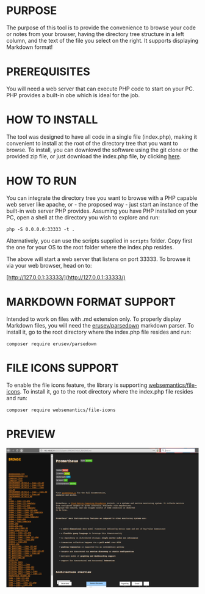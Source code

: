 # PURPOSE

The purpose of this tool is to provide the convenience to browse your code or notes from your browser, having the directory tree structure in a left column, and the text of the file you select on the right. It supports displaying Markdown format!

# PREREQUISITES

You will need a web server that can execute PHP code to start on your PC. PHP provides a built-in obe which is ideal for the job.


# HOW TO INSTALL

The tool was designed to have all code in a single file (index.php), making it convenient to install at the root of the directory tree that you want to browse. To install, you can downlowd the software using the git clone or the provided zip file, or just download the index.php file, by clicking [here](index.php).


# HOW TO RUN

You can integrate the directory tree you want to browse with a PHP capable web server like apache, or - the proposed way - just start an instance of the built-in web server PHP provides. Assuming you have PHP installed on your PC, open a shell at the directory you wish to explore and run:

```
php -S 0.0.0.0:33333 -t .
```

Alternatively, you can use the scripts supplied in `scripts` folder. Copy first the one for your OS to the root folder where the index.php resides.


The above will start a web server that listens on port 33333. To browse it via your web browser, head on to:

[http://127.0.0.1:33333/](http://127.0.0.1:33333/)


# MARKDOWN FORMAT SUPPORT

Intended to work on files with .md extension only. To properly display Markdown files, you will need the [erusev/parsedown](https://github.com/erusev/parsedown) markdown parser. To install it, go to the root directory where the index.php file resides and run:

```
composer require erusev/parsedown
```

# FILE ICONS SUPPORT

To enable the file icons feature, the library is supporting [websemantics/file-icons](https://github.com/websemantics/file-icons). To install it, go to the root directory where the index.php file resides and run:

```
composer require websemantics/file-icons
```


# PREVIEW

![Preview image](preview/preview.png?raw=true "Preview image")
